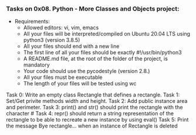 ### Tasks on 0x08. Python - More Classes and Objects project:
- Requirements:
	- Allowed editors: vi, vim, emacs
	- All your files will be interpreted/compiled on Ubuntu 20.04 LTS using python3 (version 3.8.5)
	- All your files should end with a new line
	- The first line of all your files should be exactly #!/usr/bin/python3
	- A README.md file, at the root of the folder of the project, is mandatory
	- Your code should use the pycodestyle (version 2.8.\)
	- All your files must be executable
	- The length of your files will be tested using wc

Task 0: Write an empty class Rectangle that defines a rectangle.
Task 1: Set/Get privite methods width and height.
Task 2: Add public instance area and perimeter.
Task 3: print() and str() should print the rectangle with the character #
Task 4: repr() should return a string representation of the rectangle to be able to recreate a new instance by using eval()
Task 5: Print the message Bye rectangle... when an instance of Rectangle is deleted
